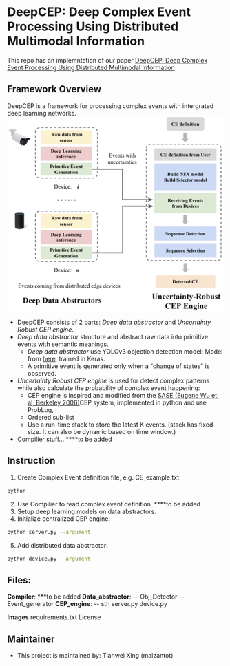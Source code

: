 # DeepCEP: Deep Complex Event Processing Using Distributed Multimodal Information
This repo has an implemntation of our paper [DeepCEP: Deep Complex Event Processing Using Distributed Multimodal Information](https://dais-ita.org/node/3537)


## Framework Overview
DeepCEP is a framework for processing complex events with intergrated deep learning networks.
![DeepCEP](https://github.com/nesl/DeepCEP_DAIS/blob/master/Images/DeepCEP.png)
- DeepCEP consists of 2 parts: _Deep data abstractor_ and _Uncertainty Robust CEP engine_.
- _Deep data abstractor_ structure and abstract raw data into primitive events with semantic meanings.
  - _Deep data abstractor_ use YOLOv3 objection detection model: Model from [here](https://github.com/TianweiXing/YOLOv3 "YoloV3"), trained in Keras.
  - A primitive event is generated only when a "change of states" is observed.
- _Uncertainty Robust CEP engine_ is used for detect complex patterns while also calculate the probability of complex event happening:
  - CEP engine is inspired and modified from the [SASE (Eugene Wu et. al, Berkeley 2006)](http://sase.cs.umass.edu/)CEP system, implemented in python and use ProbLog,  
  - Ordered sub-list
  - Use a run-time stack to store the latest K events. (stack has fixed size. It can also be dynamic based on time window.)
- Compilier stuff... ****to be added

## Instruction
1. Create Complex Event definition file, e.g. CE_example.txt
```bash
python 
```
2. Use Compilier to read complex event definition. ****to be added
3. Setup deep learning models on data abstractors.
4. Initialize centralized CEP engine:
```bash
python server.py --argument
```
5. Add distributed data abstractor:
```bash
python device.py --argument
```


## Files:

**Compiler**: ***to be added
**Data_abstractor**: 
-- Obj_Detector
-- Event_generator
**CEP_engine**:
-- sth
server.py
device.py

**Images**
requirements.txt
License


## Maintainer
* This project is maintained by: Tianwei Xing (malzantot)

